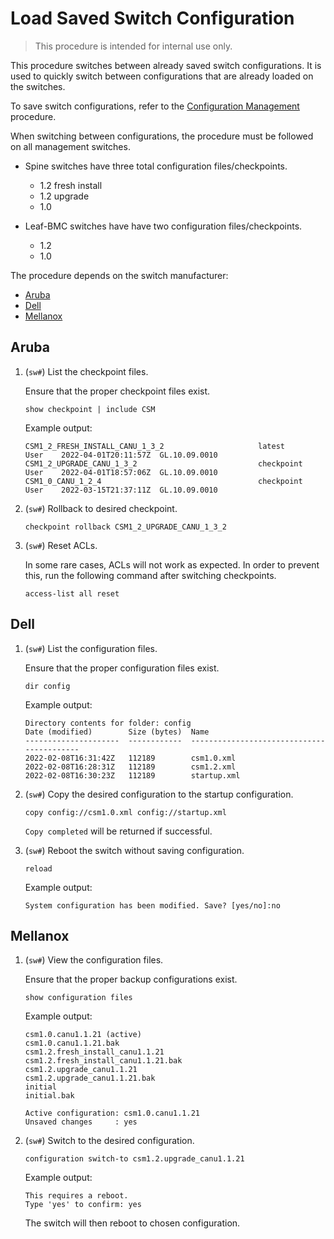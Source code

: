 # Load Saved Switch Configuration

> This procedure is intended for internal use only.

This procedure switches between already saved switch configurations. It is used to quickly switch between configurations that are already loaded on the switches.

To save switch configurations, refer to the [Configuration Management](config_management.md) procedure.

When switching between configurations, the procedure must be followed on all management switches.

- Spine switches have three total configuration files/checkpoints.
  - 1.2 fresh install
  - 1.2 upgrade
  - 1.0

- Leaf-BMC switches have have two configuration files/checkpoints.
  - 1.2
  - 1.0

The procedure depends on the switch manufacturer:

- [Aruba](#aruba)
- [Dell](#dell)
- [Mellanox](#mellanox)

## Aruba

1. (`sw#`) List the checkpoint files.

    Ensure that the proper checkpoint files exist.

    ```text
    show checkpoint | include CSM
    ```

    Example output:

    ```text
    CSM1_2_FRESH_INSTALL_CANU_1_3_2                     latest      User    2022-04-01T20:11:57Z  GL.10.09.0010
    CSM1_2_UPGRADE_CANU_1_3_2                           checkpoint  User    2022-04-01T18:57:06Z  GL.10.09.0010
    CSM1_0_CANU_1_2_4                                   checkpoint  User    2022-03-15T21:37:11Z  GL.10.09.0010
    ```

1. (`sw#`) Rollback to desired checkpoint.

    ```text
    checkpoint rollback CSM1_2_UPGRADE_CANU_1_3_2
    ```

1. (`sw#`) Reset ACLs.

    In some rare cases, ACLs will not work as expected. In order to prevent this, run the following command after switching checkpoints.

    ```text
    access-list all reset
    ```

## Dell

1. (`sw#`) List the configuration files.

    Ensure that the proper configuration files exist.

    ```text
    dir config
    ```

    Example output:

    ```text
    Directory contents for folder: config
    Date (modified)        Size (bytes)  Name
    ---------------------  ------------  ------------------------------------------
    2022-02-08T16:31:42Z   112189        csm1.0.xml
    2022-02-08T16:28:31Z   112189        csm1.2.xml
    2022-02-08T16:30:23Z   112189        startup.xml
    ```

1. (`sw#`) Copy the desired configuration to the startup configuration.

    ```text
    copy config://csm1.0.xml config://startup.xml
    ```

    `Copy completed` will be returned if successful.

1. (`sw#`) Reboot the switch without saving configuration.

    ```text
    reload
    ```

    Example output:

    ```text
    System configuration has been modified. Save? [yes/no]:no
    ```

## Mellanox

1. (`sw#`) View the configuration files.

    Ensure that the proper backup configurations exist.

    ```text
    show configuration files
    ```

    Example output:

    ```text
    csm1.0.canu1.1.21 (active)
    csm1.0.canu1.1.21.bak
    csm1.2.fresh_install_canu1.1.21
    csm1.2.fresh_install_canu1.1.21.bak
    csm1.2.upgrade_canu1.1.21
    csm1.2.upgrade_canu1.1.21.bak
    initial
    initial.bak

    Active configuration: csm1.0.canu1.1.21
    Unsaved changes     : yes
    ```

1. (`sw#`) Switch to the desired configuration.

    ```text
    configuration switch-to csm1.2.upgrade_canu1.1.21
    ```

    Example output:

    ```text
    This requires a reboot.
    Type 'yes' to confirm: yes
    ```

    The switch will then reboot to chosen configuration.
